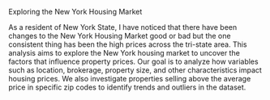 Exploring the New York Housing Market

As a resident of New York State, I have noticed that there have been changes to the New York Housing Market good or bad but the one consistent thing has been the high prices across the tri-state area. This analysis aims to explore the New York housing market to uncover the factors that influence property prices. Our goal is to analyze how variables such as location, brokerage, property size, and other characteristics impact housing prices. We also investigate properties selling above the average price in specific zip codes to identify trends and outliers in the dataset.
